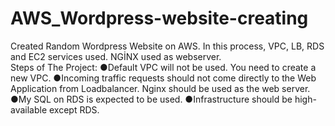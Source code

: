 # AWS_Wordpress-website-creating
Created Random Wordpress Website on AWS. In this process, VPC, LB, RDS and EC2 services used. NGİNX used as webserver.  
Steps of The Project:
●Default VPC will not be used. You need to create a new VPC. 
●Incoming traffic requests should not come directly to the Web Application from Loadbalancer. Nginx should be used as the web server.
●My SQL on RDS is expected to be used. 
●Infrastructure should be high-available except RDS. 
